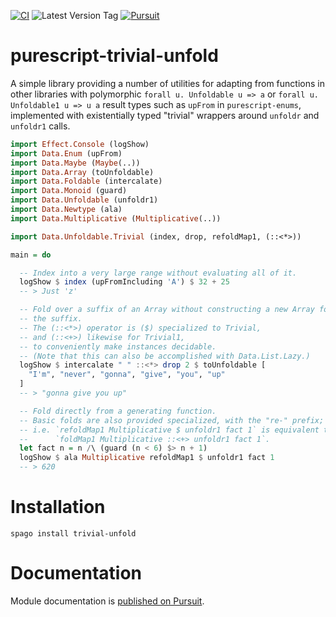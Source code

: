 [![CI](https://github.com/UnrelatedString/purescript-trivial-unfold/actions/workflows/ci.yml/badge.svg?branch=main)](https://github.com/UnrelatedString/purescript-trivial-unfold/actions/workflows/ci.yml)
![Latest Version Tag](https://img.shields.io/github/v/tag/UnrelatedString/purescript-trivial-unfold)
[![Pursuit](https://pursuit.purescript.org/packages/purescript-trivial-unfold/badge)](https://pursuit.purescript.org/packages/purescript-trivial-unfold)

# purescript-trivial-unfold

A simple library providing a number of utilities for adapting from functions in other libraries with polymorphic `forall u. Unfoldable u => a` or `forall u. Unfoldable1 u => u a` result types such as `upFrom` in `purescript-enums`, implemented with existentially typed "trivial" wrappers around `unfoldr` and `unfoldr1` calls.

```purescript
import Effect.Console (logShow)
import Data.Enum (upFrom)
import Data.Maybe (Maybe(..))
import Data.Array (toUnfoldable)
import Data.Foldable (intercalate)
import Data.Monoid (guard)
import Data.Unfoldable (unfoldr1)
import Data.Newtype (ala)
import Data.Multiplicative (Multiplicative(..))

import Data.Unfoldable.Trivial (index, drop, refoldMap1, (::<*>))

main = do

  -- Index into a very large range without evaluating all of it.
  logShow $ index (upFromIncluding 'A') $ 32 + 25
  -- > Just 'z'

  -- Fold over a suffix of an Array without constructing a new Array for
  -- the suffix.
  -- The (::<*>) operator is ($) specialized to Trivial,
  -- and (::<+>) likewise for Trivial1,
  -- to conveniently make instances decidable.
  -- (Note that this can also be accomplished with Data.List.Lazy.)
  logShow $ intercalate " " ::<*> drop 2 $ toUnfoldable [
    "I'm", "never", "gonna", "give", "you", "up"
  ]
  -- > "gonna give you up"

  -- Fold directly from a generating function.
  -- Basic folds are also provided specialized, with the "re-" prefix;
  -- i.e. `refoldMap1 Multiplicative $ unfoldr1 fact 1` is equivalent to
  --      `foldMap1 Multiplicative ::<+> unfoldr1 fact 1`.
  let fact n = n /\ (guard (n < 6) $> n + 1)
  logShow $ ala Multiplicative refoldMap1 $ unfoldr1 fact 1
  -- > 620
```

# Installation

    spago install trivial-unfold

# Documentation

Module documentation is [published on Pursuit](http://pursuit.purescript.org/packages/purescript-trivial-unfold).
